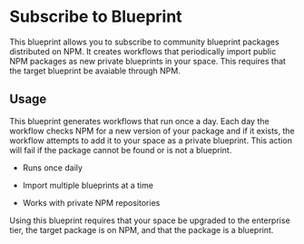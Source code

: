# Subscribe to Blueprint

This blueprint allows you to subscribe to community blueprint packages distributed on NPM. It creates workflows that periodically import public NPM
packages as new private blueprints in your space. This requires that the target blueprint be avaiable through NPM.

## Usage

This blueprint generates workflows that run once a day. Each day the workflow checks NPM for a new version of your package and if it exists, the
workflow attempts to add it to your space as a private blueprint. This action will fail if the package cannot be found or is not a blueprint.

- Runs once daily

- Import multiple blueprints at a time

- Works with private NPM repositories

Using this blueprint requires that your space be upgraded to the enterprise tier, the target package is on NPM, and that the package is a blueprint.
